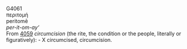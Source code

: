G4061  
περιτομή  
peritomē  
*per-it-om-ay‘*  
From [4059](g4059) *circumcision* (the rite, the condition or the
people, literally or figuratively): - X circumcised, circumcision.  
